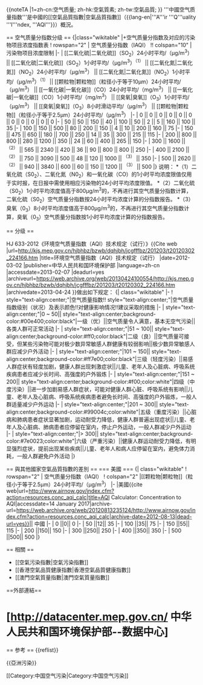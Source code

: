 {{noteTA
|1=zh-cn:空气质量; zh-hk:空氣質素; zh-tw:空氣品質;
}}
'''中國空气质量指数'''是中國的[[空氣品質指數|空氣品質指數]]（{{lang-en|'''A'''ir '''Q'''uality '''I'''ndex, '''AQI'''}}）概況。

== 空气质量分指数分级 ==
{|class="wikitable"
|+空气质量分指数及对应的污染物项目浓度指数表<ref name ="HJ 633-2012"/>
! rowspan="2" | 空气质量分指数（IAQI） !! colspan="10" | 污染物项目浓度限制
|-
| [[二氧化硫|二氧化硫]]（SO<sub>2</sub>）24小时平均/（μg/m<sup>3</sup>） || [[二氧化硫|二氧化硫]]（SO<sub>2</sub>）1小时平均/（μg/m<sup>3</sup>）<sup>（1）</sup> || [[二氧化氮|二氧化氮]]（NO<sub>2</sub>）24小时平均/（μg/m<sup>3</sup>） || [[二氧化氮|二氧化氮]]（NO<sub>2</sub>）1小时平均/（μg/m<sup>3</sup>）<sup>（1）</sup> || [[颗粒物|颗粒物]]（粒径小于等于10μm）24小时平均/（μg/m<sup>3</sup>） || [[一氧化碳|一氧化碳]]（CO）24小时平均/（mg/m<sup>3</sup>） || [[一氧化碳|一氧化碳]]（CO）1小时平均/（mg/m<sup>3</sup>） || [[臭氧|臭氧]]（O<sub>3</sub>）1小时平均/（μg/m<sup>3</sup>） || [[臭氧|臭氧]]（O<sub>3</sub>）8小时滑动平均/（μg/m<sup>3</sup>） || [[颗粒物|颗粒物]]（粒径小于等于2.5μm）24小时平均/（μg/m<sup>3</sup>）
|-
| 0 || 0 || 0 || 0 || 0 || 0 || 0 || 0 || 0 || 0 || 0
|-
| 50 || 50 || 150 || 40 || 100 || 50 || 2 || 5 || 160 || 100 || 35
|-
| 100 || 150 || 500 || 80 || 200 || 150 || 4 || 10 || 200 || 160 || 75
|-
| 150 || 475 || 650 || 180 || 700 || 250 || 14 || 35 || 300 || 215 || 115
|-
| 200 || 800 || 800 || 280 || 1200 || 350 || 24 || 60 || 400 || 265 || 150
|-
| 300 || 1600 || <sup>（2）</sup> || 565 || 2340 || 420 || 36 || 90 || 800 || 800 || 250
|-
| 400 || 2100 || <sup>（2）</sup> || 750 || 3090 || 500 || 48 || 120 || 1000 || <sup>（3）</sup> || 350
|-
| 500 || 2620 || <sup>（2）</sup> || 940 || 3840 || 600 || 60 || 150 || 1200 || <sup>（3）</sup> || 500
|}
说明：
*（1）二氧化硫（S0<sub>2</sub>）、二氧化氮（N0<sub>2</sub>）和一氧化碳（CO）的1小时平均浓度限值仅用于实时报，在日报中需使用相应污染物的24小时平均浓度限值。
*（2）二氧化硫（S0<sub>2</sub>）1小时平均浓度值高于800μg/m<sup>3</sup>的，不再进行其空气质量分指数计算，二氧化硫（S0<sub>2</sub>）空气质量分指数按24小时平均浓度计算的分指数报告。
*（3）臭氧（0<sub>3</sub>）8小时平均浓度值高于800μg/m<sup>3</sup>的，不再进行其空气质量分指数计算，臭氧（0<sub>3</sub>）空气质量分指数按1小时平均浓度计算的分指数报告。

== 分级 ==

HJ 633-2012《环境空气质量指数（AQI）技术规定（试行）》<ref name="HJ 633-2012">{{Cite web |url=http://kjs.mep.gov.cn/hjbhbz/bzwb/dqhjbh/jcgfffbz/201203/t20120302_224166.htm |title=环境空气质量指数（AQI）技术规定（试行） |date=2012-03-02 |publisher=中华人民共和国环境保护部 |language=zh-cn |accessdate=2013-02-07 |deadurl=yes |archiveurl=https://web.archive.org/web/20130424100554/http://kjs.mep.gov.cn/hjbhbz/bzwb/dqhjbh/jcgfffbz/201203/t20120302_224166.htm |archivedate=2013-04-24 }}</ref>做出如下规定：
{| class="wikitable"
|-
!  style="text-align:center;"|空气质量指数!! style="text-align:center;"|空气质量指数级别（状况）及表示颜色!!对健康影响情况!!建议采取的措施
|-
| style="text-align:center;"|0 ~ 50|| style="text-align:center;background-color:#00e400;color:black"|一级（优）||空气质量令人满意，基本无空气污染||各类人群可正常活动
|-
| style="text-align:center;"|51 ~ 100|| style="text-align:center;background-color:#ff0;color:black"|二级（良）||空气质量可接受，但某些污染物可能对极少数异常敏感人群健康有较弱影响||极少数异常敏感人群应减少户外活动
|-
| style="text-align:center;"|101 ~ 150|| style="text-align:center;background-color:#ff7e00;color:black"|三级（轻度污染）||易感人群症状有轻度加剧，健康人群出现刺激症状||儿童、老年人及心脏病、呼吸系统疾病患者应减少长时间、高强度的户外锻炼
|-
| style="text-align:center;"|151 ~ 200|| style="text-align:center;background-color:#f00;color:white"|四级（中度污染）||进一步加剧易感人群症状，可能对健康人群心脏、呼吸系统有影响||儿童、老年人及心脏病、呼吸系统疾病患者避免长时间、高强度的户外锻炼，一般人群适量减少户外运动
|-
| style="text-align:center;"|201 ~ 300|| style="text-align:center;background-color:#99004c;color:white"|五级（重度污染）||心脏病和肺病患者症状显著加剧，运动耐受力降低，健康人群普遍出现症状||儿童、老年人及心脏病、肺病患者应停留在室内，停止户外运动，一般人群减少户外运动
|-
| style="text-align:center;"|> 300|| style="text-align:center;background-color:#7e0023;color:white"|六级（严重污染）||健康人群运动耐受力降低，有明显强烈症状，提前出现某些疾病||儿童、老年人和病人应停留在室内，避免体力消耗，一般人群避免户外活动
|}

== 與其他國家空氣品質指數的差別 ==
=== 美國 ===
{| class="wikitable"
! rowspan="2" | 空气质量分指数（IAQI） 
! colspan="2" |[[颗粒物|颗粒物]]（粒径小于等于2.5μm）24小时平均/（μg/m<sup>3</sup>）
|-
|美國<ref>{{cite web|url=http://www.airnow.gov/index.cfm?action=resources.conc_aqi_calc|title=AQI Calculator: Concentration to AQI|accessdate=14 January 2017|archive-url=https://web.archive.org/web/20120813235124/http://www.airnow.gov/index.cfm?action=resources.conc_aqi_calc|archive-date=2012-08-13|dead-url=yes}}</ref>|| 中國<ref name ="HJ 633-2012"/>
|-
| 0 ||0|| 0
|-
| 50 ||12|| 35
|-
| 100 ||35|| 75
|-
| 150 ||55|| 115
|-
| 200 ||150|| 150
|-
| 300 ||250|| 250
|-
| 400 ||350|| 350
|-
| 500 ||500|| 500
|}

== 相關 ==
* [[空氣污染指數|空氣污染指數]]
* [[香港空氣品質健康指數|香港空氣品質健康指數]]
* [[澳門空氣質量指數|澳門空氣質量指數]]

==外部連結==
# [http://datacenter.mep.gov.cn/ 中华人民共和国环境保护部--数据中心]

== 参考 ==
{{reflist}}


{{亞洲污染}}

[[Category:中国空气污染|Category:中国空气污染]]